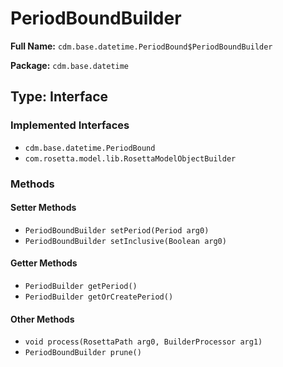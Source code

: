 # PeriodBoundBuilder

**Full Name:** `cdm.base.datetime.PeriodBound$PeriodBoundBuilder`

**Package:** `cdm.base.datetime`

## Type: Interface

### Implemented Interfaces

- `cdm.base.datetime.PeriodBound`
- `com.rosetta.model.lib.RosettaModelObjectBuilder`

### Methods

#### Setter Methods

- `PeriodBoundBuilder setPeriod(Period arg0)`
- `PeriodBoundBuilder setInclusive(Boolean arg0)`

#### Getter Methods

- `PeriodBuilder getPeriod()`
- `PeriodBuilder getOrCreatePeriod()`

#### Other Methods

- `void process(RosettaPath arg0, BuilderProcessor arg1)`
- `PeriodBoundBuilder prune()`

